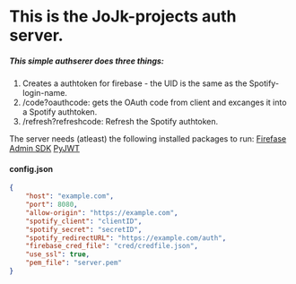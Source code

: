 # This is the JoJk-projects auth server.

##### This simple authserer does three things:
1. Creates a authtoken for firebase - the UID is the same as the Spotify-login-name.
2. /code?oauthcode: gets the OAuth code from client and excanges it into a Spotify authtoken.
3. /refresh?refreshcode: Refresh the Spotify authtoken.

The server needs (atleast) the following installed packages to run:
[Firefase Admin SDK](https://github.com/firebase/firebase-admin-python)
[PyJWT](https://github.com/jpadilla/pyjwt)

#### config.json
```json
{
    "host": "example.com",
    "port": 8080,
    "allow-origin": "https://example.com",
    "spotify_client": "clientID",
    "spotify_secret": "secretID",
    "spotify_redirectURL": "https://example.com/auth",
    "firebase_cred_file": "cred/credfile.json",
    "use_ssl": true,
    "pem_file": "server.pem"
}
```